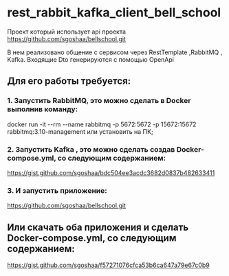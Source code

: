 # rest_rabbit_kafka_client_bell_school
Проект который использует api проекта https://github.com/sgoshaa/bellschool.git 

В нем реализовано общение с сервисом через RestTemplate ,RabbitMQ , Kafka.
Входящие Dto генерируются с помощью OpenApi

## Для его работы требуется:
### 1. Запустить RabbitMQ, это можно сделать в Docker выполнив команду:
docker run -it --rm --name rabbitmq -p 5672:5672 -p 15672:15672 rabbitmq:3.10-management
или установить на ПК;
### 2. Запустить Kafka , это можно сделать создав Docker-compose.yml, со следующим содержанием:
https://gist.github.com/sgoshaa/bdc504ee3acdc3682d0837b482633411
### 3. И запустить приложение:
https://github.com/sgoshaa/bellschool.git
## Или скачать оба приложения и сделать Docker-compose.yml, со следующим содержанием:
https://gist.github.com/sgoshaa/f57271076cfca53b6ca647a79e67c0b9
